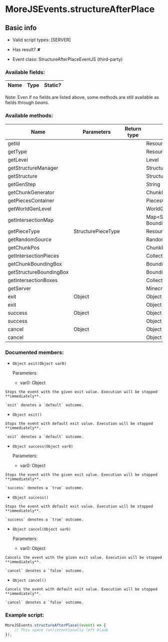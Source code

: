 # MoreJSEvents.structureAfterPlace

## Basic info

- Valid script types: [SERVER]

- Has result? ✘

- Event class: StructureAfterPlaceEventJS (third-party)

### Available fields:

| Name | Type | Static? |
| ---- | ---- | ------- |

Note: Even if no fields are listed above, some methods are still available as fields through *beans*.

### Available methods:

| Name | Parameters | Return type | Static? |
| ---- | ---------- | ----------- | ------- |
| getId |  |  | ResourceLocation | ✘ |
| getType |  |  | ResourceLocation | ✘ |
| getLevel |  |  | Level | ✘ |
| getStructureManager |  |  | StructureManager | ✘ |
| getStructure |  |  | Structure | ✘ |
| getGenStep |  |  | String | ✘ |
| getChunkGenerator |  |  | ChunkGenerator | ✘ |
| getPiecesContainer |  |  | PiecesContainer | ✘ |
| getWorldGenLevel |  |  | WorldGenLevel | ✘ |
| getIntersectionMap |  |  | Map<StructurePiece, BoundingBox> | ✘ |
| getPieceType | StructurePieceType |  | ResourceLocation | ✘ |
| getRandomSource |  |  | RandomSource | ✘ |
| getChunkPos |  |  | ChunkPos | ✘ |
| getIntersectionPieces |  |  | Collection<StructurePiece> | ✘ |
| getChunkBoundingBox |  |  | BoundingBox | ✘ |
| getStructureBoundingBox |  |  | BoundingBox | ✘ |
| getIntersectionBoxes |  |  | Collection<BoundingBox> | ✘ |
| getServer |  |  | MinecraftServer | ✘ |
| exit | Object |  | Object | ✘ |
| exit |  |  | Object | ✘ |
| success | Object |  | Object | ✘ |
| success |  |  | Object | ✘ |
| cancel | Object |  | Object | ✘ |
| cancel |  |  | Object | ✘ |


### Documented members:

- `Object exit(Object var0)`

  Parameters:
  - var0: Object

```
Stops the event with the given exit value. Execution will be stopped **immediately**.

`exit` denotes a `default` outcome.
```

- `Object exit()`
```
Stops the event with default exit value. Execution will be stopped **immediately**.

`exit` denotes a `default` outcome.
```

- `Object success(Object var0)`

  Parameters:
  - var0: Object

```
Stops the event with the given exit value. Execution will be stopped **immediately**.

`success` denotes a `true` outcome.
```

- `Object success()`
```
Stops the event with default exit value. Execution will be stopped **immediately**.

`success` denotes a `true` outcome.
```

- `Object cancel(Object var0)`

  Parameters:
  - var0: Object

```
Cancels the event with the given exit value. Execution will be stopped **immediately**.

`cancel` denotes a `false` outcome.
```

- `Object cancel()`
```
Cancels the event with default exit value. Execution will be stopped **immediately**.

`cancel` denotes a `false` outcome.
```



### Example script:

```js
MoreJSEvents.structureAfterPlace((event) => {
	// This space (un)intentionally left blank
});
```

